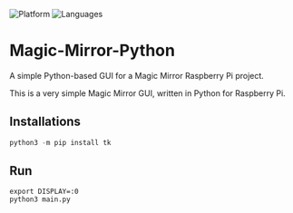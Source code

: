 ![Platform](https://img.shields.io/badge/platform-raspberry%20pi-C51A4A.svg)
![Languages](https://img.shields.io/badge/language-python-C51A4A.svg)

# Magic-Mirror-Python

A simple Python-based GUI for a Magic Mirror Raspberry Pi project.

This is a very simple Magic Mirror GUI, written in Python for Raspberry Pi.


## Installations

```python
python3 -m pip install tk
```


## Run

```
export DISPLAY=:0
python3 main.py
```
